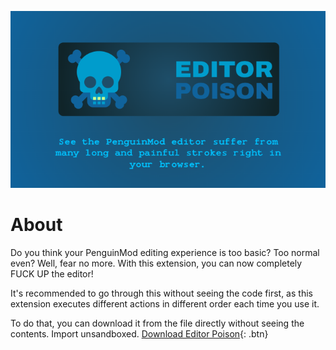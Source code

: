 ![Editor Poison Thumbnail](https://raw.githubusercontent.com/Gen1x-ALT/EditorPoison/main/editorpoison_thumb.png)
# About
Do you think your PenguinMod editing experience is too basic? Too normal even? Well, fear no more. With this extension, you can now completely FUCK UP the editor! 

It's recommended to go through this without seeing the code first, as this extension executes different actions in different order each time you use it.

To do that, you can download it from the file directly without seeing the contents.
Import unsandboxed.
[Download Editor Poison](/poison.html){: .btn}

